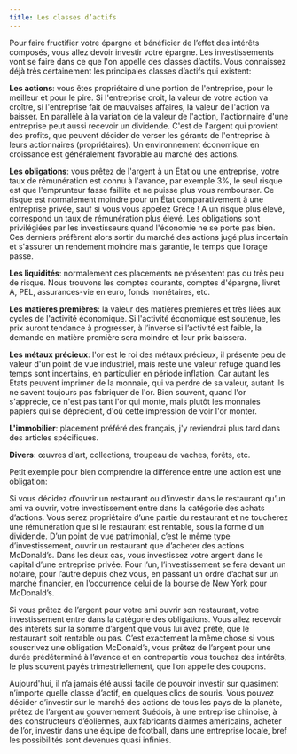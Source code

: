 ```yaml
---
title: Les classes d’actifs
---
```


Pour faire fructifier votre épargne et bénéficier de l’effet des intérêts composés, vous allez devoir investir votre épargne. Les investissements vont se faire dans ce que l'on appelle des classes d’actifs. Vous connaissez déjà très certainement les principales classes d’actifs qui existent:

**Les actions**: vous êtes propriétaire d'une portion de l'entreprise, pour le meilleur et pour le pire. Si l'entreprise croit, la valeur de votre action va croître, si l'entreprise fait de mauvaises affaires, la valeur de l'action va baisser. En parallèle à la variation de la valeur de l'action, l'actionnaire d'une entreprise peut aussi recevoir un dividende. C'est de l'argent qui provient des profits, que peuvent décider de verser les gérants de l'entreprise à leurs actionnaires (propriétaires). Un environnement économique en croissance est généralement favorable au marché des actions.

**Les obligations**: vous prêtez de l'argent à un État ou une entreprise, votre taux de rémunération est connu à l'avance, par exemple 3%, le seul risque est que l'emprunteur fasse faillite et ne puisse plus vous rembourser. Ce risque est normalement moindre pour un État comparativement à une entreprise privée, sauf si vous vous appelez Grèce ! A un risque plus élevé, correspond un taux de rémunération plus élevé. Les obligations sont privilégiées par les investisseurs quand l'économie ne se porte pas bien. Ces derniers préfèrent alors sortir du marché des actions jugé plus incertain et s'assurer un rendement moindre mais garantie, le temps que l’orage passe.

**Les liquidités**: normalement ces placements ne présentent pas ou très peu de risque. Nous trouvons les comptes courants, comptes d'épargne, livret A, PEL, assurances-vie en euro, fonds monétaires, etc.

**Les matières premières**: la valeur des matières premières et très liées aux cycles de l'activité économique. Si l'activité économique est soutenue, les prix auront tendance à progresser, à l’inverse si l’activité est faible, la demande en matière première sera moindre et leur prix baissera.

**Les métaux précieux**: l'or est le roi des métaux précieux, il présente peu de valeur d'un point de vue industriel, mais reste une valeur refuge quand les temps sont incertains, en particulier en période inflation. Car autant les États peuvent imprimer de la monnaie, qui va perdre de sa valeur, autant ils ne savent toujours pas fabriquer de l'or. Bien souvent, quand l'or s'apprécie, ce n'est pas tant l'or qui monte, mais plutôt les monnaies papiers qui se déprécient, d'où cette impression de voir l'or monter.

**L'immobilier**: placement préféré des français, j'y reviendrai plus tard dans des articles spécifiques.

**Divers**: œuvres d'art, collections, troupeau de vaches, forêts, etc.

Petit exemple pour bien comprendre la différence entre une action est une obligation:

Si vous décidez d’ouvrir un restaurant ou d’investir dans le restaurant qu’un ami va ouvrir, votre investissement entre dans la catégorie des achats d’actions. Vous serez propriétaire d’une partie du restaurant et ne toucherez une rémunération que si le restaurant est rentable, sous la forme d'un dividende. D’un point de vue patrimonial, c’est le même type d’investissement, ouvrir un restaurant que d’acheter des actions McDonald’s. Dans les deux cas, vous investissez votre argent dans le capital d’une entreprise privée. Pour l’un, l’investissement se fera devant un notaire, pour l’autre depuis chez vous, en passant un ordre d’achat sur un marché financier, en l’occurrence celui de la bourse de New York pour McDonald’s.

Si vous prêtez de l’argent pour votre ami ouvrir son restaurant, votre investissement entre dans la catégorie des obligations. Vous allez recevoir des intérêts sur la somme d’argent que vous lui avez prêté, que le restaurant soit rentable ou pas. C’est exactement la même chose si vous souscrivez une obligation McDonald’s, vous prêtez de l’argent pour une durée prédéterminé à l’avance et en contrepartie vous touchez des intérêts, le plus souvent payés trimestriellement, que l’on appelle des coupons.

Aujourd'hui, il n’a jamais été aussi facile de pouvoir investir sur quasiment n’importe quelle classe d’actif, en quelques clics de souris. Vous pouvez décider d’investir sur le marché des actions de tous les pays de la planète, prêtez de l’argent au gouvernement Suédois, à une entreprise chinoise, à des constructeurs d’éoliennes, aux fabricants d’armes américains, acheter de l’or, investir dans une équipe de football, dans une entreprise locale, bref les possibilités sont devenues quasi infinies.